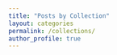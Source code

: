 ```yaml
---
title: "Posts by Collection"
layout: categories
permalink: /collections/
author_profile: true
---
```

